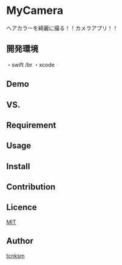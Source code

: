 MyCamera
====

ヘアカラーを綺麗に撮る！！カメラアプリ！！

## 開発環境
・swift
/br
・xcode
## Demo

## VS. 

## Requirement

## Usage

## Install

## Contribution

## Licence

[MIT](https://github.com/tcnksm/tool/blob/master/LICENCE)

## Author

[tcnksm](https://github.com/tcnksm)
